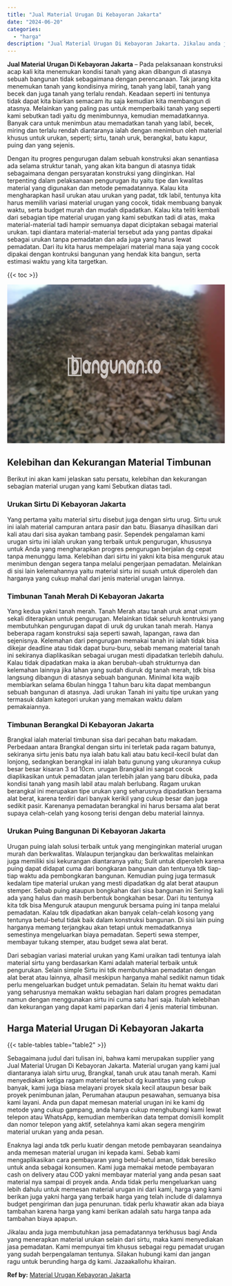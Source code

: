 ```yaml
---
title: "Jual Material Urugan Di Kebayoran Jakarta"
date: "2024-06-20"
categories: 
  - "harga"
description: "Jual Material Urugan Di Kebayoran Jakarta. Jikalau anda juga membutuhkan jasa pemadatannya terkhusus bagi Anda yang menerapkan material urukan selain dari si..."
---
```


**Jual Material Urugan Di Kebayoran Jakarta** – Pada pelaksanaan konstruksi acap kali kita menemukan kondisi tanah yang akan dibangun di atasnya sebuah bangunan tidak sebagaimana dengan perencanaan. Tak jarang kita menemukan tanah yang kondisinya miring, tanah yang labil, tanah yang becek dan juga tanah yang terlalu rendah. Keadaan seperti ini tentunya tidak dapat kita biarkan semacam itu saja kemudian kita membangun di atasnya. Melainkan yang paling pas untuk memperbaiki tanah yang seperti kami sebutkan tadi yaitu dg menimbunnya, kemudian memadatkannya. Banyak cara untuk menimbun atau memadatkan tanah yang labil, becek, miring dan terlalu rendah diantaranya ialah dengan menimbun oleh material khusus untuk urukan, seperti; sirtu, tanah uruk, berangkal, batu kapur, puing dan yang sejenis.

Dengan itu progres pengurugan dalam sebuah konstruksi akan senantiasa ada selama struktur tanah, yang akan kita bangun di atasnya tidak sebagaimana dengan persyaratan konstruksi yang diinginkan. Hal terpenting dalam pelaksanaan pengurugan itu yaitu tipe dan kwalitas material yang digunakan dan metode pemadatannya. Kalau kita mengharapkan hasil urukan atau urukan yang padat, tdk labil, tentunya kita harus memilih variasi material urugan yang cocok, tidak membuang banyak waktu, serta budget murah dan mudah dipadatkan. Kalau kita teliti kembali dari sebagian tipe material urugan yang kami sebutkan tadi di atas, maka material-material tadi hampir semuanya dapat diciptakan sebagai material urukan. tapi diantara material-material tersebut ada yang pantas dipakai sebagai urukan tanpa pemadatan dan ada juga yang harus lewat pemadatan. Dari itu kita harus mempelajari material mana saja yang cocok dipakai dengan kontruksi bangunan yang hendak kita bangun, serta estimasi waktu yang kita targetkan.

{{< toc >}}

![Jual Material Urugan Di Kebayoran Jakarta](/images/jual-urugan-13.png)

## Kelebihan dan Kekurangan Material Timbunan

Berikut ini akan kami jelaskan satu persatu, kelebihan dan kekurangan sebagian material urugan yang kami Sebutkan diatas tadi.

### Urukan Sirtu Di Kebayoran Jakarta

Yang pertama yaitu material sirtu disebut juga dengan sirtu urug. Sirtu uruk ini ialah material campuran antara pasir dan batu. Biasanya dihasilkan dari kali atau dari sisa ayakan tambang pasir. Sependek pengalaman kami urugan sirtu ini ialah urukan yang terbaik untuk pengurugan, khususnya untuk Anda yang mengharapkan progres pengurugan berjalan dg cepat tanpa menunggu lama. Kelebihan dari sirtu ini yakni kita bisa menguruk atau menimbun dengan segera tanpa melalui pengerjaan pemadatan. Melainkan di sisi lain kelemahannya yaitu material sirtu ini susah untuk diperoleh dan harganya yang cukup mahal dari jenis material urugan lainnya.

### Timbunan Tanah Merah Di Kebayoran Jakarta

Yang kedua yakni tanah merah. Tanah Merah atau tanah uruk amat umum sekali diterapkan untuk pengurugan. Melainkan tidak seluruh kontruksi yang membutuhkan pengurugan dapat di uruk dg urukan tanah merah. Hanya beberapa ragam konstruksi saja seperti sawah, lapangan, rawa dan sejenisnya. Kelemahan dari pengurugan memakai tanah ini ialah tidak bisa dikejar deadline atau tidak dapat buru-buru, sebab memang material tanah ini sekiranya diaplikasikan sebagai urugan mesti dipadatkan terlebih dahulu. Kalau tidak dipadatkan maka ia akan berubah-ubah strukturnya dan kelemahan lainnya jika lahan yang sudah diuruk dg tanah merah, tdk bisa langsung dibangun di atasnya sebuah bangunan. Minimal kita wajib membiarkan selama 6bulan hingga 1 tahun baru kita dapat membangun sebuah bangunan di atasnya. Jadi urukan Tanah ini yaitu tipe urukan yang termasuk dalam kategori urukan yang memakan waktu dalam pemakaiannya.

### Timbunan Berangkal Di Kebayoran Jakarta

Brangkal ialah material timbunan sisa dari pecahan batu makadam. Perbedaan antara Brangkal dengan sirtu ini terletak pada ragam batunya, sekiranya sirtu jenis batu nya ialah batu kali atau batu kecil-kecil bulat dan lonjong, sedangkan berangkal ini ialah batu gunung yang ukurannya cukup besar besar kisaran 3 sd 10cm. urugan Brangkal ini sangat cocok diaplikasikan untuk pemadatan jalan terlebih jalan yang baru dibuka, pada kondisi tanah yang masih labil atau malah berlubang. Ragam urukan berangkal ini merupakan tipe urukan yang seharusnya dipadatkan bersama alat berat, karena terdiri dari banyak kerikil yang cukup besar dan juga sedikit pasir. Karenanya pemadatan berangkal ini harus bersama alat berat supaya celah-celah yang kosong terisi dengan debu material lainnya.

### Urukan Puing Bangunan Di Kebayoran Jakarta

Urugan puing ialah solusi terbaik untuk yang menginginkan material urugan murah dan berkwalitas. Walaupun terjangkau dan berkwalitas melainkan juga memiliki sisi kekurangan diantaranya yaitu; Sulit untuk diperoleh karena puing dapat didapat cuma dari bongkaran bangunan dan tentunya tdk tiap-tiap waktu ada pembongkaran bangunan. Kemudian puing juga termasuk kedalam tipe material urukan yang mesti dipadatkan dg alat berat ataupun stemper. Sebab puing ataupun bongkahan dari sisa bangunan ini Sering kali ada yang halus dan masih berbentuk bongkahan besar. Dari itu tentunya kita tdk bisa Menguruk ataupun menguruk bersama puing ini tanpa melalui pemadatan. Kalau tdk dipadatkan akan banyak celah-celah kosong yang tentunya betul-betul tidak baik dalam konstruksi bangunan. Di sisi lain puing harganya memang terjangkau akan tetapi untuk memadatkannya semestinya mengeluarkan biaya pemadatan. Seperti sewa stemper, membayar tukang stemper, atau budget sewa alat berat.

Dari sebagian variasi material urukan yang Kami uraikan tadi tentunya ialah material sirtu yang berdasarkan Kami adalah material terbaik untuk pengurukan. Selain simple Sirtu ini tdk membutuhkan pemadatan dengan alat berat atau lainnya, alhasil meskipun harganya mahal sedikit namun tidak perlu mengeluarkan budget untuk pemadatan. Selain itu hemat waktu dari yang seharusnya memakan waktu sebagian hari dalam progres pemadatan namun dengan menggunakan sirtu ini cuma satu hari saja. Itulah kelebihan dan kekurangan yang dapat kami paparkan dari 4 jenis material timbunan.

## Harga Material Urugan Di Kebayoran Jakarta

{{< table-tables table="table2" >}}

Sebagaimana judul dari tulisan ini, bahwa kami merupakan supplier yang Jual Material Urugan Di Kebayoran Jakarta. Material urugan yang kami jual diantaranya ialah sirtu urug, Brangkal, tanah uruk atau tanah merah. Kami menyediakan ketiga ragam material tersebut dg kuantitas yang cukup banyak, kami juga biasa melayani proyek skala kecil ataupun besar baik proyek penimbunan jalan, Perumahan ataupun pesawahan, semuanya bisa kami layani. Anda pun dapat memesan material urugan ini ke kami dg metode yang cukup gampang, anda hanya cukup menghubungi kami lewat telepon atau WhatsApp, kemudian memberikan data tempat domisili komplit dan nomor telepon yang aktif, setelahnya kami akan segera mengirim material urukan yang anda pesan.

Enaknya lagi anda tdk perlu kuatir dengan metode pembayaran seandainya anda memesan material urugan ini kepada kami. Sebab kami mengaplikasikan cara pembayaran yang betul-betul aman, tidak beresiko untuk anda sebagai konsumen. Kami juga memakai metode pembayaran cash on delivery atau COD yakni membayar material yang anda pesan saat material nya sampai di proyek anda. Anda tidak perlu mengeluarkan uang lebih dahulu untuk memesan material urugan ini dari kami, harga yang kami berikan juga yakni harga yang terbaik harga yang telah include di dalamnya budget pengiriman dan juga penurunan. tidak perlu khawatir akan ada biaya tambahan karena harga yang kami berikan adalah satu harga tanpa ada tambahan biaya apapun.

Jikalau anda juga membutuhkan jasa pemadatannya terkhusus bagi Anda yang menerapkan material urukan selain dari sirtu, maka kami menyediakan jasa pemadatan. Kami mempunyai tim khusus sebagai regu pemadat urugan yang sudah berpengalaman tentunya. Silakan hubungi kami dan jangan ragu untuk berunding harga dg kami. Jazaakallohu khairan.

**Ref by:** [Material Urugan Kebayoran Jakarta](https://id.wikipedia.org/wiki/Material)
